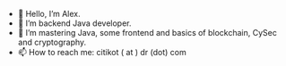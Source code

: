 - 👋 Hello, I’m Alex.
- 👀 I’m backend Java developer.
- 🌱 I’m mastering Java, some frontend and basics of blockchain, CySec and cryptography.
- 📫 How to reach me: citikot ( at ) dr (dot) com

<!---
citikot/citikot is a ✨ special ✨ repository because its `README.md` (this file) appears on your GitHub profile.
You can click the Preview link to take a look at your changes.
--->

